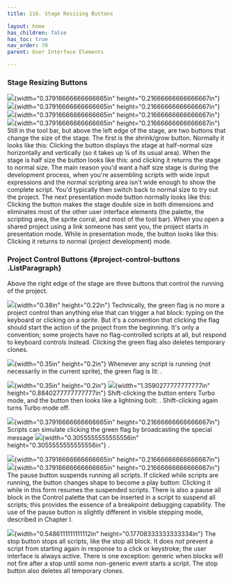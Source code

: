 ```yaml
---
title: 116. Stage Resizing Buttons

layout: home
has_children: false
has_toc: true
nav_order: 70
parent: User Interface Elements

---
```


### Stage Resizing Buttons

![](image1027.png){width="0.37916666666666665in" height="0.21666666666666667in"\}
![](image1028.png){width="0.37916666666666665in" height="0.21666666666666667in"\}
![](image1029.png){width="0.37916666666666665in" height="0.21666666666666667in"\}
![](image1030.png){width="0.37916666666666665in" height="0.21666666666666667in"\}
Still in the tool bar, but above the left
edge of the stage, are two buttons that change the size of the stage.
The first is the shrink/grow button. Normally it looks like this:
Clicking the button displays the stage at half-normal size horizontally
and vertically (so it takes up ¼ of its usual area). When the stage is
half size the button looks like this: and clicking it returns the stage
to normal size. The main reason you'd want a half size stage is during
the development process, when you're assembling scripts with wide input
expressions and the normal scripting area isn't wide enough to show the
complete script. You'd typically then switch back to normal size to try
out the project. The next presentation mode button normally looks like
this: Clicking the button makes the stage double size in both dimensions
and eliminates most of the other user interface elements (the palette,
the scripting area, the sprite corral, and most of the tool bar). When
you open a shared project using a link someone has sent you, the project
starts in presentation mode. While in presentation mode, the button
looks like this: Clicking it returns to normal (project development)
mode.

### Project Control Buttons {#project-control-buttons .ListParagraph}

Above the right edge of the stage are three buttons that control the
running of the project.

![](image1031.png){width="0.38in" height="0.22in"\}
Technically, the green flag is no more a project control
than anything else that can trigger a hat block: typing on the keyboard
or clicking on a sprite. But it's a convention that clicking the flag
should start the action of the project from the beginning. It's only a
convention; some projects have no flag-controlled scripts at all, but
respond to keyboard controls instead. Clicking the green flag also
deletes temporary clones.

![](image1032.png){width="0.35in" height="0.2in"\}
Whenever any script is running (not necessarily in the
current sprite), the green flag is lit: .

![](image1033.png){width="0.35in" height="0.2in"\}
![](image1034.png){width="1.3590277777777777in" height="0.8840277777777777in"\}
Shift-clicking the button enters Turbo
mode, and the button then looks like a lightning bolt: . Shift-clicking
again turns Turbo mode off.

![](image1038.png){width="0.37916666666666665in" height="0.21666666666666667in"\}
Scripts can simulate clicking the green
flag by broadcasting the special message
![](image1039.png){width="0.3055555555555556in" height="0.3055555555555556in"\}
.

![](image1040.png){width="0.37916666666666665in" height="0.21666666666666667in"\}
![](image1041.png){width="0.37916666666666665in" height="0.21666666666666667in"\}
The pause button suspends running all
scripts. If clicked while scripts are running, the button changes shape
to become a play button: Clicking it while in this form resumes the
suspended scripts. There is also a pause all block in the Control
palette that can be inserted in a script to suspend all scripts; this
provides the essence of a breakpoint debugging capability. The use of
the pause button is slightly different in visible stepping mode,
described in Chapter I.

![](image1042.png){width="0.5486111111111112in" height="0.17708333333333334in"\}
The stop button stops all scripts, like
the stop all block. It does *not* prevent a script from starting again
in response to a click or keystroke; the user interface is always
active. There is one exception: generic when blocks will not fire after
a stop until some non-generic event starts a script. The stop button
also deletes all temporary clones.


